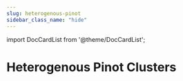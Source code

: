 ```yaml
---
slug: heterogenous-pinot
sidebar_class_name: "hide"
---
```


import DocCardList from '@theme/DocCardList';

# Heterogenous Pinot Clusters

<DocCardList />

